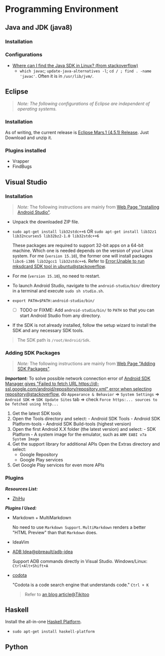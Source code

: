 # Programming Environment

## Java and JDK (java8)

### Installation

### Configurations

- [Where can I find the Java SDK in Linux? (from stackoverflow)](http://stackoverflow.com/q/5251323/1833118)
  - `which javac`; `update-java-alternatives -l`; `cd / ; find . -name 'javac'`. Often it is in `/usr/lib/jvm/`.

## Eclipse

> *Note: The following configurations of Eclipse are independent of operating systems.*

### Installation

As of writing, the current release is [Eclipse Mars.1 (4.5.1) Release](https://www.eclipse.org/downloads/?osType=linux).
Just Download and unzip it. 

### Plugins installed
- Vrapper
- FindBugs

## Visual Studio

### Installation

> *Note:* The following instructions are mainly from [Web Page "Installing Android Studio"](http://developer.android.com/sdk/installing/index.html?pkg=studio).

- Unpack the downloaded ZIP file.
- `sudo apt-get install lib32stdc++6` OR `sudo apt-get install lib32z1 lib32ncurses5 lib32bz2-1.0 lib32stdc++6`
  
  These packages are required to support 32-bit apps on a 64-bit machine. Which one is needed depends on the version of your Linux system. For me (`version 15.10`), the former one will install packages `libc6-i386 lib32gcc1 lib32stdc++6`. Refer to [Error:Unable to run mksdcard SDK tool in ubuntu@stackoverflow](http://stackoverflow.com/q/29241640/1833118).
- For me (`version 15.10`), no need to restart.
- To launch Android Studio, navigate to the `android-studio/bin/` directory in a terminal and execute `sudo sh studio.sh`.
- `export PATH=$PATH:android-studio/bin/`
  
  - [ ] TODO or FIXME: Add `android-studio/bin/` to `PATH` so that you can start Android Studio from any directory.
- If the SDK is not already installed, follow the setup wizard to install the SDK and any necessary SDK tools.

> The SDK path is `/root/Android/Sdk`.

### Adding SDK Packages

> *Note:* The following instructions are mainly from [Web Page "Adding SDK Packages"](http://developer.android.com/sdk/installing/adding-packages.html).

***Important:*** To solve possible network connection error of
[Android SDK Manager gives "Failed to fetch URL https://dl-ssl.google.com/android/repository/repository.xml" error when selecting repository@stackoverflow](http://stackoverflow.com/questions/3808167/android-sdk-manager-gives-failed-to-fetch-url-https-dl-ssl-google-com-android), do 
`Appearance & Behavior` => `System Settings` => `Android SDK` => `SDK Update Sites` tab => check `Force https:... sources to be fetched using http...`

1. Get the latest SDK tools
  1. Open the Tools directory and select:
    - Android SDK Tools
    - Android SDK Platform-tools
    - Android SDK Build-tools (highest version)
  2. Open the first Android X.X folder (the latest version) and select:
    - SDK Platform
    - A system image for the emulator, such as `ARM EABI v7a System Image`
2. Get the support library for additional APIs
  Open the Extras directory and select:
    - Google Repository
    - Google Play services 
3. Get Google Play services for even more APIs

### Plugins

***Resources List:***
- [ZhiHu](http://www.zhihu.com/question/28026027)

***Plugins I Used:***

- Markdown + MultiMarkdown

  No need to use `Markdown Support`. `MultiMarkdown` renders a better "HTML Preview" than that `Markdown` does. 
- IdeaVim
- [ADB Idea@pbreault/adb-idea](https://github.com/pbreault/adb-idea)

  Support ADB commands directly in Visual Studio. Windows/Linux: `Ctrl+Alt+Shift+A`
- [codota](https://www.codota.com/)
  
  "Codota is a code search engine that understands code." `Ctrl + K`
  > Refer to [an blog article@Tikitoo](http://www.jianshu.com/p/59b89c26f9e0)

## Haskell

Install the all-in-one [Haskell Platform](https://www.haskell.org/platform/).
- `sudo apt-get install haskell-platform`


## Python


